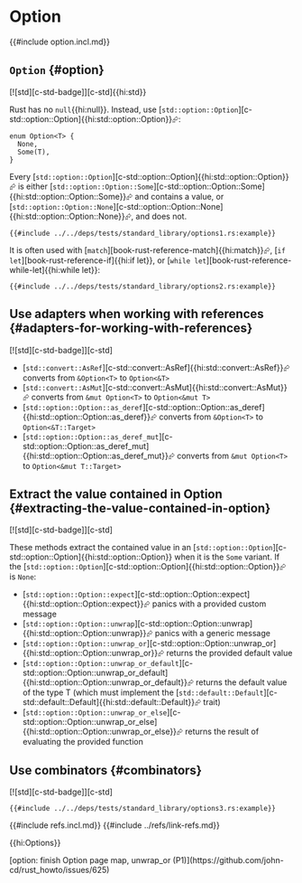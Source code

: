 # Option

{{#include option.incl.md}}

## `Option` {#option}

[![std][c-std-badge]][c-std]{{hi:std}}

Rust has no `null`{{hi:null}}. Instead, use [`std::option::Option`][c-std::option::Option]{{hi:std::option::Option}}⮳:

```rust,editable,noplayground
enum Option<T> {
  None,
  Some(T),
}
```

Every [`std::option::Option`][c-std::option::Option]{{hi:std::option::Option}}⮳ is either [`std::option::Option::Some`][c-std::option::Option::Some]{{hi:std::option::Option::Some}}⮳ and contains a value, or [`std::option::Option::None`][c-std::option::Option::None]{{hi:std::option::Option::None}}⮳, and does not.

```rust,editable
{{#include ../../deps/tests/standard_library/options1.rs:example}}
```

It is often used with [`match`][book-rust-reference-match]{{hi:match}}⮳, [`if let`][book-rust-reference-if]{{hi:if let}}, or [`while let`][book-rust-reference-while-let]{{hi:while let}}:

```rust,editable
{{#include ../../deps/tests/standard_library/options2.rs:example}}
```

## Use adapters when working with references {#adapters-for-working-with-references}

[![std][c-std-badge]][c-std]

- [`std::convert::AsRef`][c-std::convert::AsRef]{{hi:std::convert::AsRef}}⮳ converts from `&Option<T>` to `Option<&T>`
- [`std::convert::AsMut`][c-std::convert::AsMut]{{hi:std::convert::AsMut}}⮳ converts from `&mut Option<T>` to `Option<&mut T>`
- [`std::option::Option::as_deref`][c-std::option::Option::as_deref]{{hi:std::option::Option::as_deref}}⮳ converts from `&Option<T>` to `Option<&T::Target>`
- [`std::option::Option::as_deref_mut`][c-std::option::Option::as_deref_mut]{{hi:std::option::Option::as_deref_mut}}⮳ converts from `&mut Option<T>` to `Option<&mut T::Target>`

## Extract the value contained in Option {#extracting-the-value-contained-in-option}

[![std][c-std-badge]][c-std]

These methods extract the contained value in an [`std::option::Option`][c-std::option::Option]{{hi:std::option::Option}} when it is the `Some` variant. If the [`std::option::Option`][c-std::option::Option]{{hi:std::option::Option}}⮳ is `None`:

- [`std::option::Option::expect`][c-std::option::Option::expect]{{hi:std::option::Option::expect}}⮳ panics with a provided custom message
- [`std::option::Option::unwrap`][c-std::option::Option::unwrap]{{hi:std::option::Option::unwrap}}⮳ panics with a generic message
- [`std::option::Option::unwrap_or`][c-std::option::Option::unwrap_or]{{hi:std::option::Option::unwrap_or}}⮳ returns the provided default value
- [`std::option::Option::unwrap_or_default`][c-std::option::Option::unwrap_or_default]{{hi:std::option::Option::unwrap_or_default}}⮳ returns the default value of the type T (which must implement the [`std::default::Default`][c-std::default::Default]{{hi:std::default::Default}}⮳ trait)
- [`std::option::Option::unwrap_or_else`][c-std::option::Option::unwrap_or_else]{{hi:std::option::Option::unwrap_or_else}}⮳ returns the result of evaluating the provided function

## Use combinators {#combinators}

[![std][c-std-badge]][c-std]

```rust,editable
{{#include ../../deps/tests/standard_library/options3.rs:example}}
```

{{#include refs.incl.md}}
{{#include ../refs/link-refs.md}}

{{hi:Options}}
<div class="hidden">
[option: finish Option page map, unwrap_or (P1)](https://github.com/john-cd/rust_howto/issues/625)

</div>
